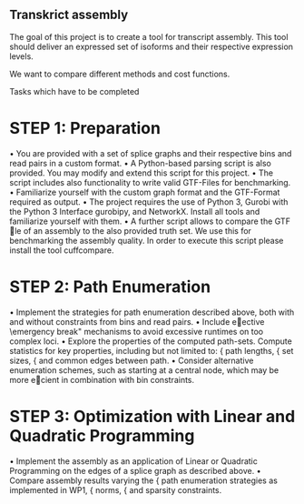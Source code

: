 ## Transkrict assembly

The goal of this project is to create a tool for transcript assembly. 
This tool should deliver an expressed set of isoforms and their respective expression levels.

We want to compare different methods and cost functions.

Tasks which have to be completed
# STEP 1: Preparation
• You are provided with a set of splice graphs and their respective bins and read pairs in a custom format.
• A Python-based parsing script is also provided. You may modify and extend this script for this project.
• The script includes also functionality to write valid GTF-Files for benchmarking.
• Familiarize yourself with the custom graph format and the GTF-Format required as output.
• The project requires the use of Python 3, Gurobi with the Python 3 Interface gurobipy, and NetworkX.
Install all tools and familiarize yourself with them.
• A further script allows to compare the GTF le of an assembly to the also provided truth set. We use this
for benchmarking the assembly quality. In order to execute this script please install the tool cuffcompare.
# STEP 2: Path Enumeration
• Implement the strategies for path enumeration described above, both with and without constraints from
bins and read pairs.
• Include eective \emergency break" mechanisms to avoid excessive runtimes on too complex loci.
• Explore the properties of the computed path-sets. Compute statistics for key properties, including but
not limited to:
{ path lengths,
{ set sizes,
{ and common edges between path.
• Consider alternative enumeration schemes, such as starting at a central node, which may be more ecient
in combination with bin constraints.
# STEP 3: Optimization with Linear and Quadratic Programming
• Implement the assembly as an application of Linear or Quadratic Programming on the edges of a splice
graph as described above.
• Compare assembly results varying the
{ path enumeration strategies as implemented in WP1,
{ norms,
{ and sparsity constraints.
